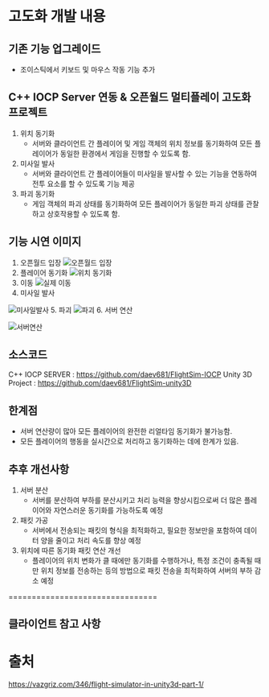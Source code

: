 # 고도화 개발 내용

## 기존 기능 업그레이드
- 조이스틱에서 키보드 및 마우스 작동 기능 추가

## C++ IOCP Server 연동 & 오픈월드 멀티플레이 고도화 프로젝트
1. 위치 동기화
   - 서버와 클라이언트 간 플레이어 및 게임 객체의 위치 정보를 동기화하여 모든 플레이어가 동일한 환경에서 게임을 진행할 수 있도록 함.
2. 미사일 발사
   - 서버와 클라이언트 간 플레이어들이 미사일을 발사할 수 있는 기능을 연동하여 전투 요소를 할 수 있도록 기능 제공
3. 파괴 동기화
   - 게임 객체의 파괴 상태를 동기화하여 모든 플레이어가 동일한 파괴 상태를 관찰하고 상호작용할 수 있도록 함.

## 기능 시연 이미지
1. 오픈월드 입장
![오픈월드 입장](https://github.com/daev681/FlightSim-unity3D/assets/54939319/34b0b571-8e3e-447e-a755-b6b3e040bec9)
2. 플레이어 동기화
![위치 동기화](https://github.com/daev681/FlightSim-unity3D/assets/54939319/4fd66f92-aa38-4f5b-8b33-60a816e33d3d)
3. 이동
![실제 이동](https://github.com/daev681/FlightSim-unity3D/assets/54939319/0ba0479a-0845-47e0-a279-c7a5f3efb20a)
4. 미사일 발사

![미사일발사](https://github.com/daev681/FlightSim-unity3D/assets/54939319/e23a1ebb-77de-463c-b326-c0079ca5747d)
5. 파괴
![파괴](https://github.com/daev681/FlightSim-unity3D/assets/54939319/6605840c-dc0b-4048-852d-7ee515e699de)
6. 서버 연산


![서버연산](https://github.com/daev681/FlightSim-unity3D/assets/54939319/d653c02a-753e-4a42-a30b-60e4b0ac4b7c)


## 소스코드 
C++ IOCP SERVER : https://github.com/daev681/FlightSim-IOCP
Unity 3D Project : https://github.com/daev681/FlightSim-unity3D

## 한계점
- 서버 연산량이 많아 모든 플레이어의 완전한 리얼타임 동기화가 불가능함.
- 모든 플레이어의 행동을 실시간으로 처리하고 동기화하는 데에 한계가 있음.

## 추후 개선사항
1. 서버 분산
   - 서버를 분산하여 부하를 분산시키고 처리 능력을 향상시킴으로써 더 많은 플레이어와 자연스러운 동기화를 가능하도록 예정
2. 패킷 가공
   - 서버에서 전송되는 패킷의 형식을 최적화하고, 필요한 정보만을 포함하여 데이터 양을 줄이고 처리 속도를 향상 예정
3. 위치에 따른 동기화 패킷 연산 개선
   - 플레이어의 위치 변화가 클 때에만 동기화를 수행하거나, 특정 조건이 충족될 때만 위치 정보를 전송하는 등의 방법으로 패킷 전송을 최적화하여 서버의 부하 감소 예정


================================
## 클라이언트 참고 사항 
# 출처
https://vazgriz.com/346/flight-simulator-in-unity3d-part-1/
